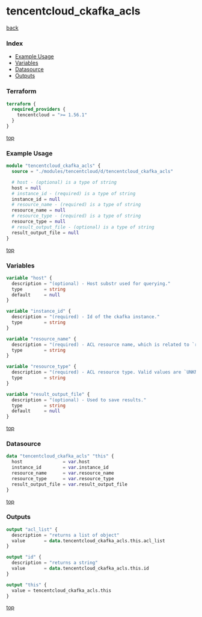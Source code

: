 # tencentcloud_ckafka_acls

[back](../tencentcloud.md)

### Index

- [Example Usage](#example-usage)
- [Variables](#variables)
- [Datasource](#datasource)
- [Outputs](#outputs)

### Terraform

```terraform
terraform {
  required_providers {
    tencentcloud = ">= 1.56.1"
  }
}
```

[top](#index)

### Example Usage

```terraform
module "tencentcloud_ckafka_acls" {
  source = "./modules/tencentcloud/d/tencentcloud_ckafka_acls"

  # host - (optional) is a type of string
  host = null
  # instance_id - (required) is a type of string
  instance_id = null
  # resource_name - (required) is a type of string
  resource_name = null
  # resource_type - (required) is a type of string
  resource_type = null
  # result_output_file - (optional) is a type of string
  result_output_file = null
}
```

[top](#index)

### Variables

```terraform
variable "host" {
  description = "(optional) - Host substr used for querying."
  type        = string
  default     = null
}

variable "instance_id" {
  description = "(required) - Id of the ckafka instance."
  type        = string
}

variable "resource_name" {
  description = "(required) - ACL resource name, which is related to `resource_type`. For example, if `resource_type` is `TOPIC`, this field indicates the topic name; if `resource_type` is `GROUP`, this field indicates the group name."
  type        = string
}

variable "resource_type" {
  description = "(required) - ACL resource type. Valid values are `UNKNOWN`, `ANY`, `TOPIC`, `GROUP`, `CLUSTER`, `TRANSACTIONAL_ID`. Currently, only `TOPIC` is available, and other fields will be used for future ACLs compatible with open-source Kafka."
  type        = string
}

variable "result_output_file" {
  description = "(optional) - Used to save results."
  type        = string
  default     = null
}
```

[top](#index)

### Datasource

```terraform
data "tencentcloud_ckafka_acls" "this" {
  host               = var.host
  instance_id        = var.instance_id
  resource_name      = var.resource_name
  resource_type      = var.resource_type
  result_output_file = var.result_output_file
}
```

[top](#index)

### Outputs

```terraform
output "acl_list" {
  description = "returns a list of object"
  value       = data.tencentcloud_ckafka_acls.this.acl_list
}

output "id" {
  description = "returns a string"
  value       = data.tencentcloud_ckafka_acls.this.id
}

output "this" {
  value = tencentcloud_ckafka_acls.this
}
```

[top](#index)